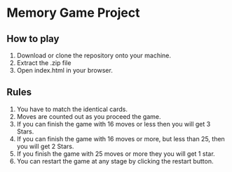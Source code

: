 # Memory Game Project

## How to play
1. Download or clone the repository onto your machine.
2. Extract the .zip file
3. Open index.html in your browser.

## Rules
1. You have to match the identical cards.
2. Moves are counted out as you proceed the game.
3. If you can finish the game with 16 moves or less then you will get 3 Stars.
4. If you can finish the game with 16 moves or more, but less than 25, then you will get 2 Stars.
5. If you finish the game with 25 moves or more they you will get 1 star.
6. You can restart the game at any stage by clicking the restart button.

